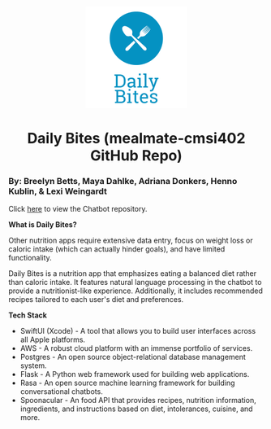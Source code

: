 <p align="center">
  <img src="./daily_bites_logo_new.png" alt="Daily Bites Logo"/>
</p>


<h1 align="center" font="tradegothic">
  Daily Bites (mealmate-cmsi402 GitHub Repo)
</h1>

### By: Breelyn Betts, Maya Dahlke, Adriana Donkers, Henno Kublin, & Lexi Weingardt

Click [here](https://github.com/AdrianaDonkers/401-chatbot) to view the Chatbot repository.

**What is Daily Bites?**

Other nutrition apps require extensive data entry, focus on weight loss or caloric intake (which can actually hinder goals), and have limited functionality. 

Daily Bites is a nutrition app that emphasizes eating a balanced diet rather than caloric intake. It features natural language processing in the chatbot to provide a nutritionist-like experience. Additionally, it includes recommended recipes tailored to each user's diet and preferences. 


**Tech Stack**

* SwiftUI (Xcode) - A tool that allows you to build user interfaces across all Apple platforms.
* AWS - A robust cloud platform with an immense portfolio of services.
* Postgres - An open source object-relational database management system.
* Flask - A Python web framework used for building web applications.
* Rasa - An open source machine learning framework for building conversational chatbots.
* Spoonacular - An food API that provides recipes, nutrition information, ingredients, and instructions based on diet, intolerances, cuisine, and more.
